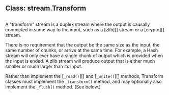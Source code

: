 ## Class: stream.Transform

## 

A "transform" stream is a duplex stream where the output is causally
connected in some way to the input, such as a \[zlib\]\[\] stream or a
\[crypto\]\[\] stream.

There is no requirement that the output be the same size as the input,
the same number of chunks, or arrive at the same time. For example, a
Hash stream will only ever have a single chunk of output which is
provided when the input is ended. A zlib stream will produce output
that is either much smaller or much larger than its input.

Rather than implement the \[`_read()`\]\[\] and \[`_write()`\]\[\] methods, Transform
classes must implement the `_transform()` method, and may optionally
also implement the `_flush()` method. (See below.)